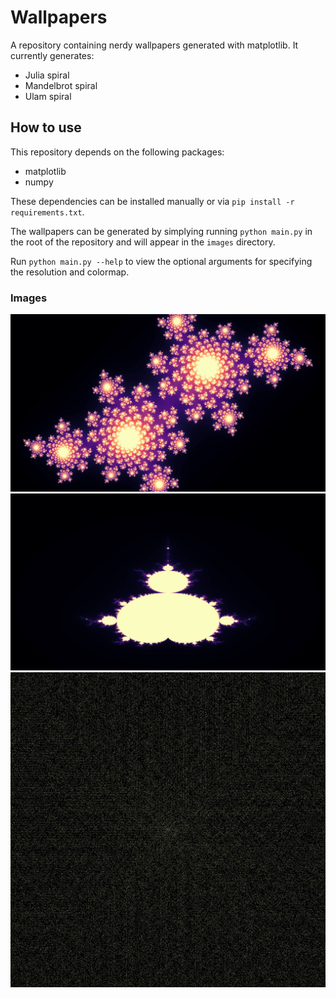 # Wallpapers
A repository containing nerdy wallpapers generated with matplotlib. It currently generates:
- Julia spiral
- Mandelbrot spiral
- Ulam spiral

## How to use
This repository depends on the following packages:
- matplotlib
- numpy

These dependencies can be installed manually or via `pip install -r requirements.txt`.

The wallpapers can be generated by simplying running `python main.py` in the root of the repository and will appear in the `images` directory.

Run `python main.py --help` to view the optional arguments for specifying the resolution and colormap.

### Images
![Julia](images/julia.png "Julia spiral")
![Mandelbrot](images/mandelbrot.png "Mandelbrot spiral")
![Ulam](images/ulam.png "Ulam spiral")